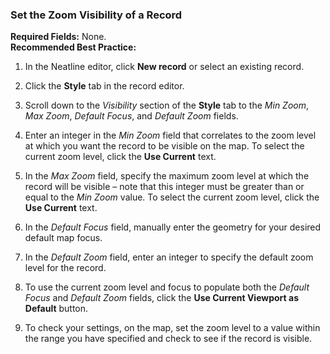 <h3>Set the Zoom Visibility of a Record</h3>

**Required Fields:** None.<br/>
**Recommended Best Practice:**

1. In the Neatline editor, click **New record** or select an existing record.

2. Click the **Style** tab in the record editor.

3. Scroll down to the *Visibility* section of the **Style** tab to the *Min Zoom*, *Max Zoom*, *Default Focus*, and *Default Zoom* fields.

4. Enter an integer in the *Min Zoom* field that correlates to the zoom level at which you want the record to be visible on the map. To select the current zoom level, click the **Use Current** text.

5. In the *Max Zoom* field, specify the maximum zoom level at which the record will be visible – note that this integer must be greater than or equal to the *Min Zoom* value. To select the current zoom level, click the **Use Current** text.

6. In the *Default Focus* field, manually enter the geometry for your desired default map focus.

7. In the *Default Zoom* field, enter an integer to specify the default zoom level for the record.

6. To use the current zoom level and focus to populate both the *Default Focus* and *Default Zoom* fields, click the **Use Current Viewport as Default** button.

7. To check your settings, on the map, set the zoom level to a value within the range you have specified and check to see if the record is visible.
